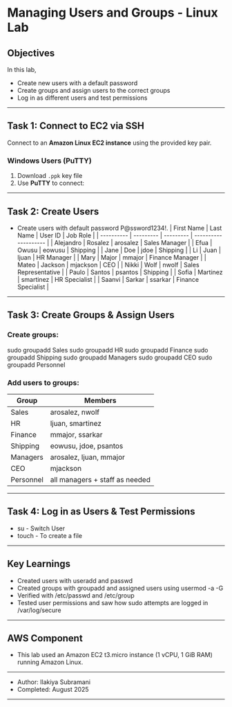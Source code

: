 #  Managing Users and Groups - Linux Lab

##  Objectives
In this lab,
- Create new users with a default password  
- Create groups and assign users to the correct groups  
- Log in as different users and test permissions   

---

##  Task 1: Connect to EC2 via SSH
Connect to an **Amazon Linux EC2 instance** using the provided key pair.

### Windows Users (PuTTY)
1. Download `.ppk` key file  
2. Use **PuTTY** to connect:  

---

## Task 2: Create Users
- Create users with default password P@ssword1234!.
| First Name | Last Name | User ID   | Job Role             |
| ---------- | --------- | --------- | -------------------- |
| Alejandro  | Rosalez   | arosalez  | Sales Manager        |
| Efua       | Owusu     | eowusu    | Shipping             |
| Jane       | Doe       | jdoe      | Shipping             |
| Li         | Juan      | ljuan     | HR Manager           |
| Mary       | Major     | mmajor    | Finance Manager      |
| Mateo      | Jackson   | mjackson  | CEO                  |
| Nikki      | Wolf      | nwolf     | Sales Representative |
| Paulo      | Santos    | psantos   | Shipping             |
| Sofia      | Martinez  | smartinez | HR Specialist        |
| Saanvi     | Sarkar    | ssarkar   | Finance Specialist   |

---

## Task 3: Create Groups & Assign Users

### Create groups:

sudo groupadd Sales
sudo groupadd HR
sudo groupadd Finance
sudo groupadd Shipping
sudo groupadd Managers
sudo groupadd CEO
sudo groupadd Personnel

### Add users to groups:

| Group     | Members                        |
| --------- | ------------------------------ |
| Sales     | arosalez, nwolf                |
| HR        | ljuan, smartinez               |
| Finance   | mmajor, ssarkar                |
| Shipping  | eowusu, jdoe, psantos          |
| Managers  | arosalez, ljuan, mmajor        |
| CEO       | mjackson                       |
| Personnel | all managers + staff as needed |


---

## Task 4: Log in as Users & Test Permissions

- su - Switch User
- touch - To create a file

---

## Key Learnings

- Created users with useradd and passwd
- Created groups with groupadd and assigned users using usermod -a -G
- Verified with /etc/passwd and /etc/group
- Tested user permissions and saw how sudo attempts are logged in /var/log/secure

---

## AWS Component
- This lab used an Amazon EC2 t3.micro instance (1 vCPU, 1 GiB RAM) running Amazon Linux.

---

- Author: Ilakiya Subramani
- Completed: August 2025

---
